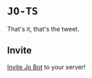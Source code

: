 # `JO-TS`
That's it, that's the tweet.

## Invite
[Invite Jo Bot](https://discord.com/api/oauth2/authorize?client_id=946866698642935809&permissions=8&scope=bot%20applications.commands) to your server!
